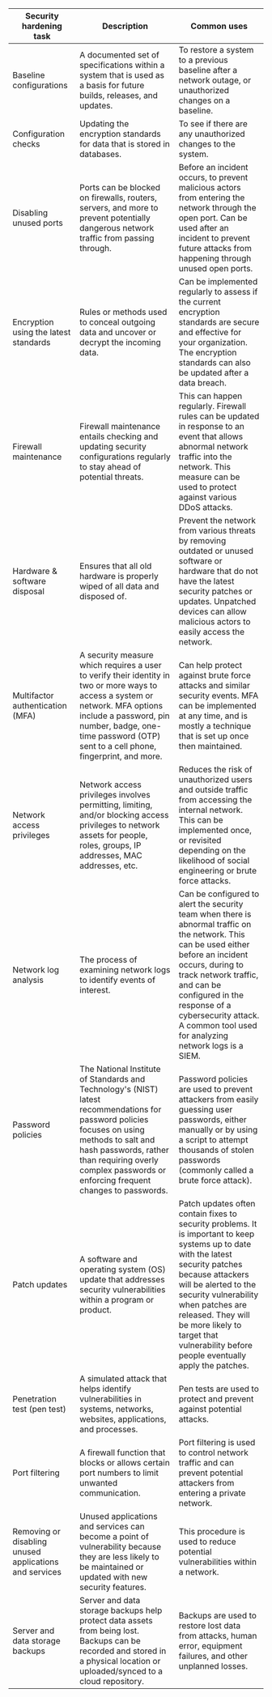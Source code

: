 | Security hardening task                                | Description                                                                                                                                                                                                                                              | Common uses                                                                                                                                                                                                                                                                                                                      |
| ------------------------------------------------------ | -------------------------------------------------------------------------------------------------------------------------------------------------------------------------------------------------------------------------------------------------------- | -------------------------------------------------------------------------------------------------------------------------------------------------------------------------------------------------------------------------------------------------------------------------------------------------------------------------------- |
| Baseline configurations                                | A documented set of specifications within a system that is used as a basis for future builds, releases, and updates.                                                                                                                                     | To restore a system to a previous baseline after a network outage, or unauthorized changes on a baseline.                                                                                                                                                                                                                        |
| Configuration checks                                   | Updating the encryption standards for data that is stored in databases.                                                                                                                                                                                  | To see if there are any unauthorized changes to the system.                                                                                                                                                                                                                                                                      |
| Disabling unused ports                                 | Ports can be blocked on firewalls, routers, servers, and more to prevent potentially dangerous network traffic from passing through.                                                                                                                     | Before an incident occurs, to prevent malicious actors from entering the network through the open port. Can be used after an incident to prevent future attacks from happening through unused open ports.                                                                                                                        |
| Encryption using the latest standards                  | Rules or methods used to conceal outgoing data and uncover or decrypt the incoming data.                                                                                                                                                                 | Can be implemented regularly to assess if the current encryption standards are secure and effective for your organization. The encryption standards can also be updated after a data breach.                                                                                                                                     |
| Firewall maintenance                                   | Firewall maintenance entails checking and updating security configurations regularly to stay ahead of potential threats.                                                                                                                                 | This can happen regularly. Firewall rules can be updated in response to an event that allows abnormal network traffic into the network. This measure can be used to protect against various DDoS attacks.                                                                                                                        |
| Hardware & software disposal                           | Ensures that all old hardware is properly wiped of all data and disposed of.                                                                                                                                                                             | Prevent the network from various threats by removing outdated or unused software or hardware that do not have the latest security patches or updates. Unpatched devices can allow malicious actors to easily access the network.                                                                                                 |
| Multifactor authentication (MFA)                       | A security measure which requires a user to verify their identity in two or more ways to access a system or network. MFA options include a password, pin number, badge, one-time password (OTP) sent to a cell phone, fingerprint, and more.             | Can help protect against brute force attacks and similar security events. MFA can be implemented at any time, and is mostly a technique that is set up once then maintained.                                                                                                                                                     |
| Network access privileges                              | Network access privileges involves permitting, limiting, and/or blocking access privileges to network assets for people, roles, groups, IP addresses, MAC addresses, etc.                                                                                | Reduces the risk of unauthorized users and outside traffic from accessing the internal network. This can be implemented once, or revisited depending on the likelihood of social engineering or brute force attacks.                                                                                                             |
| Network log analysis                                   | The process of examining network logs to identify events of interest.                                                                                                                                                                                    | Can be configured to alert the security team when there is abnormal traffic on the network. This can be used either before an incident occurs, during to track network traffic, and can be configured in the response of a cybersecurity attack. A common tool used for analyzing network logs is a SIEM.                        |
| Password policies                                      | The National Institute of Standards and Technology's (NIST) latest recommendations for password policies focuses on using methods to salt and hash passwords, rather than requiring overly complex passwords or enforcing frequent changes to passwords. | Password policies are used to prevent attackers from easily guessing user passwords, either manually or by using a script to attempt thousands of stolen passwords (commonly called a brute force attack).                                                                                                                       |
| Patch updates                                          | A software and operating system (OS) update that addresses security vulnerabilities within a program or product.                                                                                                                                         | Patch updates often contain fixes to security problems. It is important to keep systems up to date with the latest security patches because attackers will be alerted to the security vulnerability when patches are released. They will be more likely to target that vulnerability before people eventually apply the patches. |
| Penetration test (pen test)                            | A simulated attack that helps identify vulnerabilities in systems, networks, websites, applications, and processes.                                                                                                                                      | Pen tests are used to protect and prevent against potential attacks.                                                                                                                                                                                                                                                             |
| Port filtering                                         | A firewall function that blocks or allows certain port numbers to limit unwanted communication.                                                                                                                                                          | Port filtering is used to control network traffic and can prevent potential attackers from entering a private network.                                                                                                                                                                                                           |
| Removing or disabling unused applications and services | Unused applications and services can become a point of vulnerability because they are less likely to be maintained or updated with new security features.                                                                                                | This procedure is used to reduce potential vulnerabilities within a network.                                                                                                                                                                                                                                                     |
| Server and data storage backups                        | Server and data storage backups help protect data assets from being lost. Backups can be recorded and stored in a physical location or uploaded/synced to a cloud repository.                                                                            | Backups are used to restore lost data from attacks, human error, equipment failures, and other unplanned losses.                                                                                                                                                                                                                 |
